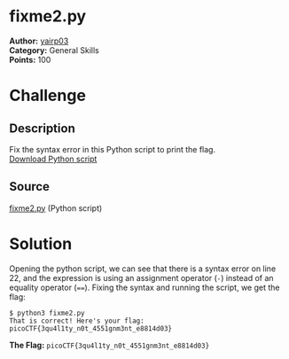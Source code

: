 # fixme2.py

**Author:** [yairp03](https://github.com/yairp03)  
**Category:** General Skills  
**Points:** 100

# Challenge

## Description

Fix the syntax error in this Python script to print the flag.  
[Download Python script](./fixme2.py)

## Source

[fixme2.py](./fixme2.py) (Python script)

# Solution

Opening the python script, we can see that there is a syntax error on line 22, and the expression is using an assignment operator (`-`) instead of an equality operator (`==`). Fixing the syntax and running the script, we get the flag:

```
$ python3 fixme2.py
That is correct! Here's your flag: picoCTF{3qu4l1ty_n0t_4551gnm3nt_e8814d03}
```

**The Flag:** `picoCTF{3qu4l1ty_n0t_4551gnm3nt_e8814d03}`
